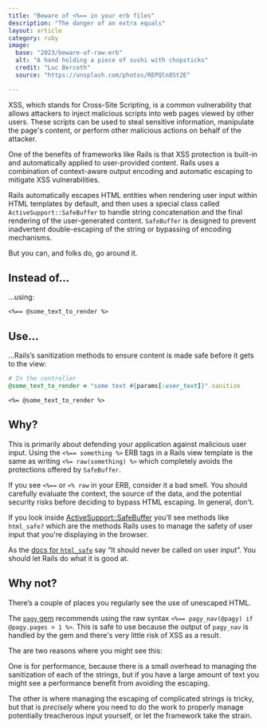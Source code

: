 ```yaml
---
title: "Beware of <%== in your erb files"
description: "The danger of an extra equals"
layout: article
category: ruby
image:
  base: "2023/beware-of-raw-erb"
  alt: "A hand holding a piece of sushi with chopsticks"
  credit: "Luc Bercoth"
  source: "https://unsplash.com/photos/REPQln8St2E"

---
```


XSS, which stands for Cross-Site Scripting, is a common vulnerability that allows attackers to inject malicious scripts into web pages viewed by other users. These scripts can be used to steal sensitive information, manipulate the page's content, or perform other malicious actions on behalf of the attacker.

One of the benefits of frameworks like Rails is that XSS protection is built-in and automatically applied to user-provided content. Rails uses a combination of context-aware output encoding and automatic escaping to mitigate XSS vulnerabilities.

Rails automatically escapes HTML entities when rendering user input within HTML templates by default, and then uses a special class called `ActiveSupport::SafeBuffer` to handle string concatenation and the final rendering of the user-generated content. `SafeBuffer` is designed to prevent inadvertent double-escaping of the string or bypassing of encoding mechanisms.

But you can, and folks do, go around it.

## Instead of…

…using:

```erb
<%== @some_text_to_render %>
```

## Use…

…Rails’s sanitization methods to ensure content is made safe before it gets to the view:

```ruby
# In the controller
@some_text_to_render = "some text #{params[:user_text]}".sanitize
```

```erb
<%= @some_text_to_render %>
```


## Why?

This is primarily about defending your application against malicious user input. Using the `<%== something %>` ERB tags in a Rails view template is the same as writing `<%= raw(something) %>` which completely avoids the protections offered by `SafeBuffer`.

If you see `<%==` or `<% raw` in your ERB, consider it a bad smell. You should carefully evaluate the context, the source of the data, and the potential security risks before deciding to bypass HTML escaping. In general, don't.

If you look inside [ActiveSupport::SafeBuffer](https://api.rubyonrails.org/classes/ActiveSupport/SafeBuffer.html) you’ll see methods like `html_safe?` which are the methods Rails uses to manage the safety of user input that you're displaying in the browser.

As the [docs for `html_safe`](http://api.rubyonrails.org/classes/String.html#method-i-html_safe) say “It should never be called on user input”. You should let Rails do what it is good at.


## Why not?

There’s a couple of places you regularly see the use of unescaped HTML.

The [`pagy` gem](https://github.com/ddnexus/pagy) recommends using the raw syntax `<%== pagy_nav(@pagy) if @pagy.pages > 1 %>`. This is safe to use because the output of `pagy_nav` is handled by the gem and there's very little risk of XSS as a result.

The are two reasons where you might see this:

One is for performance, because there is a small overhead to managing the sanitization of each of the strings, but if you have a large amount of text you might see a performance benefit from avoiding the escaping.

The other is where managing the escaping of complicated strings is tricky, but that is _precisely_ where you need to do the work to properly manage potentially treacherous input yourself, or let the framework take the strain.
